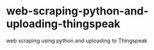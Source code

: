 # web-scraping-python-and-uploading-thingspeak
web scraping using python and uploading to Thingspeak
